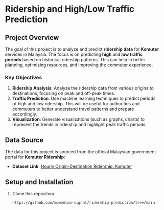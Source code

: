# Ridership and High/Low Traffic Prediction

## Project Overview

The goal of this project is to analyze and predict **ridership data** for **Komuter** services in Malaysia. The focus is on predicting **high** and **low traffic periods** based on historical ridership patterns. This can help in better planning, optimizing resources, and improving the commuter experience.

### Key Objectives
1. **Ridership Analysis**: Analyze the ridership data from various origins to destinations, focusing on peak and off-peak times.
2. **Traffic Prediction**: Use machine learning techniques to predict periods of high and low ridership. This will be useful for authorities and commuters to better understand travel patterns and prepare accordingly.
3. **Visualization**: Generate visualizations (such as graphs, charts) to represent the trends in ridership and highlight peak traffic periods.

## Data Source

The data for this project is sourced from the official Malaysian government portal for **Komuter Ridership**:

- **Dataset Link**: [Hourly Origin-Destination Ridership: Komuter](https://data.gov.my/data-catalogue/ridership_od_komuter?)


## Setup and Installation

1. Clone this repository:
   ```bash
   https://github.com/momentum-signal/ridership-prediction/tree/main
   ```
